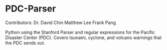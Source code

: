 # PDC-Parser

Contributors:
Dr. David Chin
Matthew Lee
Frank Pang


Python using the Stanford Parser and regular expressions for the Pacific Disaster Center (PDC). 
Covers tsunami, cyclone, and volcano warnings that the PDC sends out.
